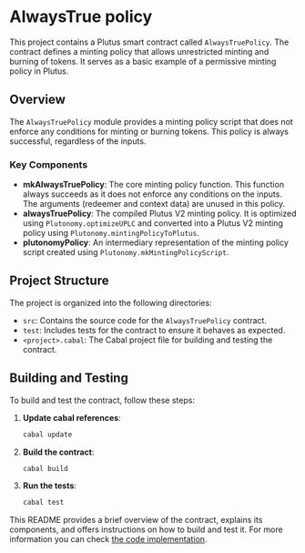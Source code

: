 # AlwaysTrue policy

This project contains a Plutus smart contract called `AlwaysTruePolicy`. The contract defines a minting policy that allows unrestricted minting and burning of tokens. It serves as a basic example of a permissive minting policy in Plutus.

## Overview

The `AlwaysTruePolicy` module provides a minting policy script that does not enforce any conditions for minting or burning tokens. This policy is always successful, regardless of the inputs.

### Key Components

- **mkAlwaysTruePolicy**: The core minting policy function. This function always succeeds as it does not enforce any conditions on the inputs. The arguments (redeemer and context data) are unused in this policy.
- **alwaysTruePolicy**: The compiled Plutus V2 minting policy. It is optimized using `Plutonomy.optimizeUPLC` and converted into a Plutus V2 minting policy using `Plutonomy.mintingPolicyToPlutus`.
- **plutonomyPolicy**: An intermediary representation of the minting policy script created using `Plutonomy.mkMintingPolicyScript`.

## Project Structure

The project is organized into the following directories:

- `src`: Contains the source code for the `AlwaysTruePolicy` contract.
- `test`: Includes tests for the contract to ensure it behaves as expected.
- `<project>.cabal`: The Cabal project file for building and testing the contract.

## Building and Testing

To build and test the contract, follow these steps:
1. **Update cabal references**:
   ```bash
   cabal update
   ```

2. **Build the contract**:
   ```bash
   cabal build
   ```

3. **Run the tests**:
   ```bash
   cabal test
   ```

This README provides a brief overview of the contract, explains its components, and offers instructions on how to build and test it. For more information you can check [the code implementation](./src/AlwaysTruePolicy.hs).
